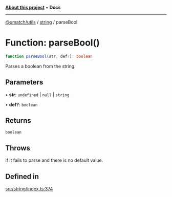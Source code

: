 [**About this project**](../../README.md) • **Docs**

***

[@umatch/utils](../../api.md) / [string](../README.md) / parseBool

# Function: parseBool()

```ts
function parseBool(str, def?): boolean
```

Parses a boolean from the string.

## Parameters

• **str**: `undefined` \| `null` \| `string`

• **def?**: `boolean`

## Returns

`boolean`

## Throws

if it fails to parse and there is no default value.

## Defined in

[src/string/index.ts:374](https://github.com/umatch-oficial/utils/blob/main/src/string/index.ts#L374)
